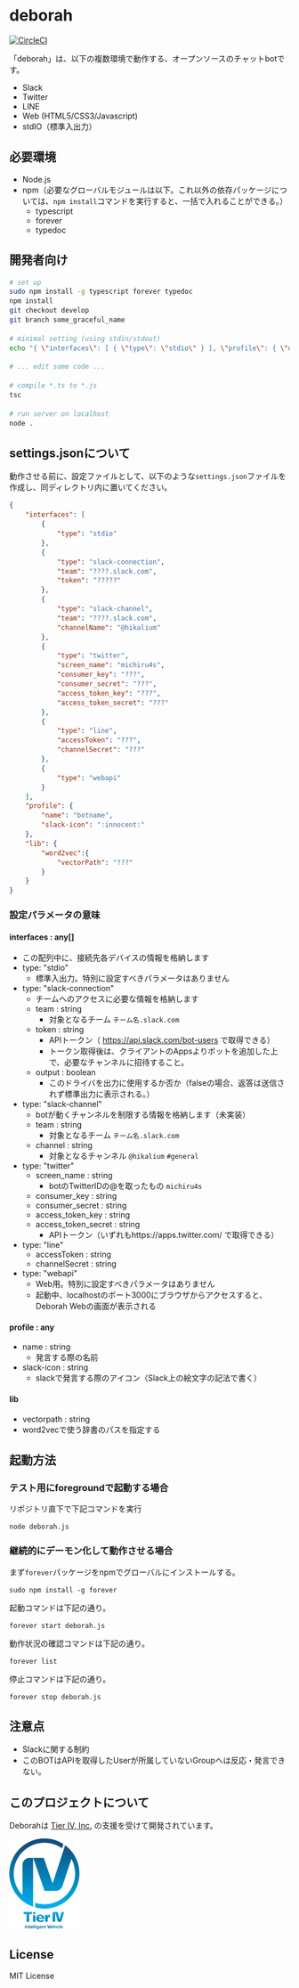 # deborah

[![CircleCI](https://circleci.com/gh/fourseasonslab/deborah.svg?style=svg)](https://circleci.com/gh/fourseasonslab/deborah)

「deborah」は、以下の複数環境で動作する、オープンソースのチャットbotです。
- Slack
- Twitter
- LINE
- Web (HTML5/CSS3/Javascript)
- stdIO（標準入出力）

## 必要環境
* Node.js
* npm（必要なグローバルモジュールは以下。これ以外の依存パッケージについては、``npm install``コマンドを実行すると、一括で入れることができる。）
	+ typescript
	+ forever
	+ typedoc

## 開発者向け
```bash
# set up
sudo npm install -g typescript forever typedoc
npm install
git checkout develop
git branch some_graceful_name

# minimal setting (using stdin/stdout)
echo "{ \"interfaces\": [ { \"type\": \"stdio\" } ], \"profile\": { \"name\": \"botname\", \"slack-icon\": \":innocent:\" } }" > settings.json

# ... edit some code ...

# compile *.ts to *.js
tsc

# run server on localhost
node .

```

## settings.jsonについて
動作させる前に、設定ファイルとして、以下のような`settings.json`ファイルを作成し、同ディレクトリ内に置いてください。 

```JSON
{
	"interfaces": [
		{
			"type": "stdio"
		},
		{
			"type": "slack-connection",
			"team": "????.slack.com",
			"token": "?????"
		},
		{
			"type": "slack-channel",
			"team": "????.slack.com",
			"channelName": "@hikalium"
		},
		{
			"type": "twitter",
			"screen_name": "michiru4s",
            "consumer_key": "???",
            "consumer_secret": "???",
            "access_token_key": "???",
            "access_token_secret": "???"
		},
		{
			"type": "line",
			"accessToken": "???",
			"channelSecret": "???"
		},
		{
			"type": "webapi"
		}
	],
	"profile": {
		"name": "botname",
		"slack-icon": ":innocent:"
	},
	"lib": {
		"word2vec":{
			"vectorPath": "???"
		}
	}
}
```

### 設定パラメータの意味
#### interfaces : any[]
* この配列中に、接続先各デバイスの情報を格納します
* type: "stdio"
	+ 標準入出力。特別に設定すべきパラメータはありません
* type: "slack-connection"
	+ チームへのアクセスに必要な情報を格納します
	+ team : string
		- 対象となるチーム `チーム名.slack.com`
	+ token : string
		- APIトークン（ https://api.slack.com/bot-users で取得できる）
		- トークン取得後は、クライアントのAppsよりボットを追加した上で、必要なチャンネルに招待すること。
	+ output : boolean
		- このドライバを出力に使用するか否か（falseの場合、返答は送信されず標準出力に表示される。）
* type: "slack-channel"
	+ botが動くチャンネルを制限する情報を格納します（未実装）
	+ team : string
		- 対象となるチーム `チーム名.slack.com`
	+ channel : string
		- 対象となるチャンネル `@hikalium` `#general`
* type: "twitter"
	+ screen_name : string
		- botのTwitterIDの@を取ったもの `michiru4s`
	+ consumer_key : string
	+ consumer_secret : string
	+ access\_token\_key : string
	+ access\_token\_secret : string
		- APIトークン（いずれもhttps://apps.twitter.com/ で取得できる）
* type: "line"
	+ accessToken : string
	+ channelSecret : string
* type: "webapi"
	+ Web用。特別に設定すべきパラメータはありません
	+ 起動中、localhostのポート3000にブラウザからアクセスすると、Deborah Webの画面が表示される

#### profile : any
* name : string
	+ 発言する際の名前
* slack-icon : string
	+ slackで発言する際のアイコン（Slack上の絵文字の記法で書く）
 
#### lib
 * vectorpath : string
 * word2vecで使う辞書のパスを指定する

## 起動方法

### テスト用にforegroundで起動する場合

リポジトリ直下で下記コマンドを実行
```Shell
node deborah.js
```

### 継続的にデーモン化して動作させる場合

まず`forever`パッケージをnpmでグローバルにインストールする。
```Shell
sudo npm install -g forever
```

起動コマンドは下記の通り。
```Shell
forever start deborah.js
```

動作状況の確認コマンドは下記の通り。
```Shell
forever list
```

停止コマンドは下記の通り。
```Shell
forever stop deborah.js
```

## 注意点
- Slackに関する制約
 - このBOTはAPIを取得したUserが所属していないGroupへは反応・発言できない。

## このプロジェクトについて
Deborahは [Tier IV, Inc.](http://tier4.jp/) の支援を受けて開発されています。

<a href="http://tier4.jp/"><img src="./docs/imgs/Tier_IV_logo_2.png" width="25%"></a>

## License
MIT License
